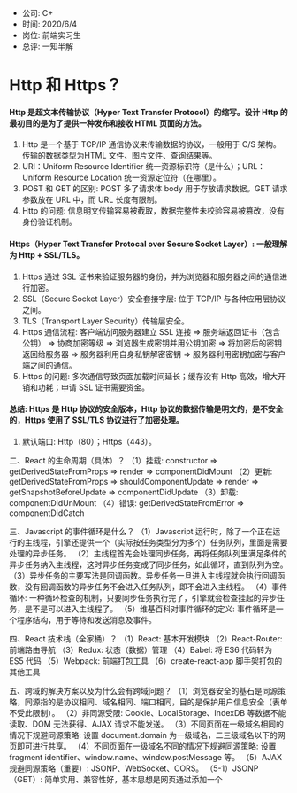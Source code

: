 * 公司: C+
* 时间: 2020/6/4
* 岗位: 前端实习生
* 总评: 一知半解

# Http 和 Https？
#### Http 是超文本传输协议（Hyper Text Transfer Protocol）的缩写。设计 Http 的最初目的是为了提供一种发布和接收 HTML 页面的方法。
1. Http 是一个基于 TCP/IP 通信协议来传输数据的协议，一般用于 C/S 架构。传输的数据类型为HTML 文件、图片文件、查询结果等。
2. URI：Uniform Resource Identifier 统一资源标识符（是什么）；URL：Uniform Resource Location 统一资源定位符（在哪里）。
3. POST 和 GET 的区别: POST 多了请求体 body 用于存放请求数据。GET 请求参数放在 URL 中，而 URL 长度有限制。
4. Http 的问题: 信息明文传输容易被截取，数据完整性未校验容易被篡改，没有身份验证机制。
#### Https（Hyper Text Transfer Protocal over Secure Socket Layer）: 一般理解为 Http + SSL/TLS。
1. Https 通过 SSL 证书来验证服务器的身份，并为浏览器和服务器之间的通信进行加密。
2. SSL（Secure Socket Layer）安全套接字层: 位于 TCP/IP 与各种应用层协议之间。
3. TLS（Transport Layer Security）传输层安全。
4. Https 通信流程: 客户端访问服务器建立 SSL 连接 => 服务端返回证书（包含公钥） => 协商加密等级 => 浏览器生成密钥并用公钥加密 => 将加密后的密钥返回给服务器 => 服务器利用自身私钥解密密钥 => 服务器利用密钥加密与客户端之间的通信。
5. Https 的问题: 多次通信导致页面加载时间延长；缓存没有 Http 高效，增大开销和功耗；申请 SSL 证书需要资金。
#### 总结: Https 是 Http 协议的安全版本，Http 协议的数据传输是明文的，是不安全的，Https 使用了 SSL/TLS 协议进行了加密处理。
1. 默认端口: Http（80）；Https（443）。

二、React 的生命周期（具体）？
（1）挂载: constructor => getDerivedStateFromProps => render => componentDidMount
（2）更新: getDerivedStateFromProps => shouldComponentUpdate => render => getSnapshotBeforeUpdate => componentDidUpdate
（3）卸载: componentDidUnMount
（4）错误: getDerivedStateFromError => componentDidCatch

三、Javascript 的事件循环是什么？
（1）Javascript 运行时，除了一个正在运行的主线程，引擎还提供一个（实际按任务类型分为多个）任务队列，里面是需要处理的异步任务。
（2）主线程首先会处理同步任务，再将任务队列里满足条件的异步任务纳入主线程，这时异步任务变成了同步任务，如此循环，直到队列为空。
（3）异步任务的主要写法是回调函数。异步任务一旦进入主线程就会执行回调函数，没有回调函数的异步任务不会进入任务队列，即不会进入主线程。
（4）事件循环: 一种循环检查的机制，只要同步任务执行完了，引擎就会检查挂起的异步任务，是不是可以进入主线程了。
（5）维基百科对事件循环的定义: 事件循环是一个程序结构，用于等待和发送消息及事件。

四、React 技术栈（全家桶）？
（1）React: 基本开发模块
（2）React-Router: 前端路由导航
（3）Redux: 状态（数据）管理
（4）Babel: 将 ES6 代码转为 ES5 代码
（5）Webpack: 前端打包工具
（6）create-react-app 脚手架打包的其他工具

五、跨域的解决方案以及为什么会有跨域问题？
（1）浏览器安全的基石是同源策略，同源指的是协议相同、域名相同、端口相同，目的是保护用户信息安全（表单不受此限制）。
（2）非同源受限: Cookie、LocalStorage、IndexDB 等数据不能读取、DOM 无法获得、AJAX 请求不能发送。
（3）不同页面在一级域名相同的情况下规避同源策略: 设置 document.domain 为一级域名，二三级域名以下的网页即可进行共享。
（4）不同页面在一级域名不同的情况下规避同源策略: 设置 fragment identifier、window.name、window.postMessage 等。
（5）AJAX 规避同源策略（重要）: JSONP、WebSocket、CORS。
（5-1）JSONP（GET）: 简单实用、兼容性好，基本思想是网页通过添加一个 <script> 元素，向服务器请求 JSON 数据，注意查询的 callback 参数。
（5-2）WebSocket: 一种通信协议，使用 ws://（非加密）和 wss://（加密）作为协议前缀。该协议不实行同源政策，服务器可根据请求的 Origin 字段判断。
（5-3）CORS: 跨域资源共享（Cross-Origin Resource Sharing）的缩写，是 W3C 标准，跨域 AJAX 的根本解决方法。
（6）CORS 需要浏览器和服务器同时支持，目前主流浏览器都支持此标准（自动处理），实现关键在于服务器。
（6-1）请求分为简单请求和非简单请求；简单请求是为了兼容表单；注意简单请求和复杂请求的 Content-Type；浏览器对这两种请求的处理方式不同。
（6-2）简单请求: 浏览器会在请求头中添加一个 Origin 字段，服务器拒绝则返回正常响应，接收则会在响应中添加以 Access-Control 开头的多个字段。
（6-2-1）Access-Control-Allow-Origin: 该字段是必须的。它的值要么是请求时 Origin 字段的值，要么是一个 *，表示接受任意域名的请求。
（6-2-2）Access-Control-Allow-Credentials: 可选字段。它的值是一个布尔值，表示是否允许发送 Cookie。
（6-2-3）Access-Control-Expose-Headers: 可选字段。指定 getResponseHeader 方法可以拿到的其他字段。
（6-2-4）如果要发送 Cookie，Access-Control-Allow-Origin 必须明确指定域名，Cookie 依然遵循同源政策。
（6-3）非简单请求: 在正式请求之前，会增加一次 HTTP 查询请求，称为预检请求，用于验证服务器是否正常工作以及获取某些配置信息。
（6-3-1）Access-Control-Request-Method: 该字段是必须的。列出浏览器的 CORS 会用到哪些 HTTP 方法（如 PUT）。
（6-3-2）Access-Control-Request-Headers: 该字段是一个逗号分隔的字符串，指定浏览器 CORS 请求会额外发送的头信息字段。
（6-3-3）预检请求的响应字段和简单响应类似，但是字段稍有不同，只有预检通过才可以发送正式请求。
（6-3-3-1）Access-Control-Allow-Origin: 含义和简单请求相同。
（6-3-3-2）Access-Control-Allow-Methods: 该字段是必须的，它的值是逗号分隔的一个字符串，表明服务器支持的所有跨域请求的方法。
（6-3-3-3）Access-Control-Allow-Headers: 如果请求包括 Access-Control-Request-Headers，则响应需要 Access-Control-Allow-Headers。
（6-3-3-4）Access-Control-Allow-Credentials: 含义和简单请求相同。
（6-3-3-5）Access-Control-Max-Age: 预检请求的有效期，单位为秒，在此期间不用发送另一条预检请求。
（6-3-4）预检请求之后的正式请求和简单请求相同。

六、Node.js 常用的框架和组件（我用过的）？
（1）fs: 基础的文件管理模块。
（2）path: 简化路径操作，提升代码可读性。
（3）url: 解析 url，拼接 url，生成 url。
（4）querystring: url 参数字符串与参数对象之间的转换。
（5）request: 发送 HTTP 请求等。
（6）express: web 框架（路由等）。
（7）jsonwebtoken: 处理 token 的有关操作。
（8）multer: 处理文件类型的 post。
（9）mysql: 与 mysql 数据库进行通讯。
（10）xlsx: 处理 excel 表格。

七、Javascript 是单线程还是多线程（为什么）？
（1）Javascript 属于单线程模型，Javascript 只在一个线程上运行不代表 Javascript 引擎只有一个线程。
（2）单线程是为了不让浏览器过于复杂，单线程实现比多线程简单，不需要共享资源、信息同步（锁）等，这更适合网页脚本语言。
（3）考虑 DOM 操作的场景: 一个线程添加，一个线程删除，线程之间需要协调，势必引出更高的复杂性。单线程更适合与用户交互的场景。
（4）单线程的优点是实现简单，执行环境单纯；缺点是容易造成堵塞，这个问题由事件循环和异步操作解决。

八、React 如何用某种手段保存登录状态（Cookie 不安全）？
（1）临时存储: Context, Redux 等。
（2）永久存储: LocalStorage 等。

九、Javascript 如何进行数组去重？
（1）暴力检索: 利用 indexOf 等方法进行去重。
（2）借助对象: 利用对象属性唯一的特点，每次检索判断数组的值是否为对象中的属性。
（3）set 集合: 集合是 ES6 的新特性，这是是最简便的方法，只要生成一个 set 实例即可。

十、TCP 和 UDP 的区别？
（1）UDP: 面向无连接（不需要三次握手）；支持单播、多播、广播；面向报文；数据传输不可靠（容易丢包）；传输高效；适合实时性场景和流媒体传输。
（2）TCP: 面向连接（需要三次握手）；仅支持单播；面向字节流；数据传输可靠（ACK 等）；提供拥塞控制；支持全双工通信；数据传输效率较低。

十一、是否看过 React 的源码（要能讲出一点）？

十二、React Native 出现的原因（为了解决什么问题）？
（1）兼容问题: 一份代码多个平台通用，有利于节省成本，缩短开发周期，减少维护工作。开发效率明显提升。
（2）性能问题: H5 应用或者混合应用的运行效率始终比不上原生应用，RN 使用的 UI 组件和原生保持一致，是一个真正的移动应用。
（4）调试方便: 原生调试需要重新编译，效率往往比较低，RN 采用 hotReload 的方式大大提高了开发效率（但是运行效率较低）。
（5）热更新: 频繁的 APP 升级会让用户感到烦躁，还需要进行多次应用商店审核，热更新化解了这一矛盾，只需从云端下载文件更新即可。

十三、使用过的 React Native 第三方控件库。
（1）react-native-elements: 适用于 RN 的 UI 组件库。
（2）react-native-sound: 处理音频播放。
（3）react-native-image-crop-picker: 使用相机拍摄图片并裁剪。
（4）react-native-splash-screen: 配置应用启动画面。
（5）react-native-vector-icons: 用于自定义图标。
（6）react-native-modal-datetime-picker: 日期选择组件。
（7）react-native-navigator: 路由导航。
（8）react-native-swiper: 轮播图组件。

十四、React 中 class 出现的原因（和 function 有什么区别）？
（1）使用 class 创建的组件，拥有 state（有状态）和生命周期函数，还可以定义静态类型方法；运行效率低。
（2）使用 function 创建的组件，只有 props，没有生命周期函数，无状态；运行效率高。
（3）使用时应该根据组件有无状态（state）来决定使用哪种类型的组件。

十五、React 中的优化方案（提升运行效率的方法）？
（1）首次加载时优化: 引入代码分割，组件通过懒加载的方式动态导入。
（2）程序运行时优化: 避免不必要的更新和渲染。
（2-1）使用生产版本而不是开发版本（Create React App 生成的 build 文件就是生产版本）
（2-2）使用 Chrome 开发者工具检测是否有不相关的组件被错误地更新，从而改进代码。
（2-3）虚拟化长列表，只更新必要的数据而不会因为过量的 DOM 操作卡顿，使用 react-virtualized。
（2-4）继承 React.PureComponent，它用当前与之前 props 和 state 值的浅比较复写了 shouldComponentUpdate() 的实现。
（2-5）使用 React.PureComponent 时，更新 state 和 props 中的变量需要避免可变对象的产生。
（2-6）组合 React 组件时，不要将箭头函数赋值给 JSX 属性，这可能导致每次渲染都会产生一个新的函数，常见情景为函数绑定。
（2-7）将组件尽可能地拆分、解耦，同时不要滥用 props（只传必要的数据）。

十六、在使用 React Native 中遇到了什么困难，为什么部分控件只有一个系统可以用？
（1）React Native 在大多数情况下并不是完全原生，实际开发过程中还需要进行 Andiroid 配置与 Android 源码的编写。
（2）不同系统提供的原生组件和 API 不一样，有些功能是某个系统独有（例如 Android 的 Toast）。

十七、React-Router 的跳转方式及实现原理？
（1）React-Router 依赖 history 库，通过对 history 进行操作实现路由和跳转。
（2）History 分为三大类: BrowserHistory（H5 浏览器）、HashHistory（旧版浏览器）、MemoryHistory（参考实现，可用于非 DOM 环境）。
（3）BrowserHistory 跳转: pushState、replaceState、popstate 等。
（4）HashHistory 跳转: location.hash、location.replace、hashchange 等。
（5）路由是 URL 和 UI 之间的映射关系，在 React-Router 中则表现为 location 和 components 之间的映射。
（6）React-Router 中的重要组件: Router、RouterContext、Link（用于跳转）。

十八、setState 是异步的吗？为什么情况下需要用同步的 setState？
（1）setState 是异步的，待更新的 state 会被放到队列中（批量）延迟更新，这样做有利于性能优化。
（2）如果 state 后续状态依赖当前状态，则需要同步的 setState，方法是 seState 设置第二个参数为函数，其保证会引用更新后的state值。

十九、如何实现 Javascript 继承机制（详细）？
（1）大部分的编程语言都是通过 class 来实现对象的继承，传统的 Javascript 不通过 class，而是通过原型对象（prototype）实现。
（2）构造函数生成对象: 实现方便，但同一个构造函数的多个实例之间无法共享属性，复用性低。
（3）Javascript 继承的思想是: 原型对象上的属性和方法，可以被所有实例对象共享，因此可以通过改写对象原型实现继承。
（4）实例可以重写原型链中的属性和方法，如果一个实例没有对应的属性和方法，就会顺着原型链一直向上寻找直到尽头（Object.prototype 的原型为 null）。
（5）prototype 对象有一个 constructor 属性，默认指向 prototype 的构造函数，作用是指明实例对象是由哪个构造函数产生的。
（6）通常情况下，改写对象原型的同时也要修改 constructor 属性，否则只在原型上添加方法即可（而不是替换整个原型）。
（7）构造函数的继承: 第一步是在子类的构造函数内调用父类的构造函数；第二步是让子类的原型指向父类的原型（不可以浅复制）。
（7-1）继承方法二: 让子类的原型等于一个父类实例（这种方法会使子类拥有父类实例的方法，不一定是我们想要的）
（7-2）多重继承: Javascript 本身不提供多重继承的方法，但可以通过混入（Mixin）的方式实现（有风险）。

二十、React 在什么情况下会使用 Hook、高阶组件等？
（1）Hook 可以在不编写 class 组件的情况下使用 state 以及其他 react 特性，在无需修改组件结构的情况下复用状态逻辑。
（2）对编程模式的抽象封装，例如某个组件挂载时订阅外部数据，渲染时展示数据，卸载时取消订阅，这个常见的模式就可以用高阶组件进一步封装。
